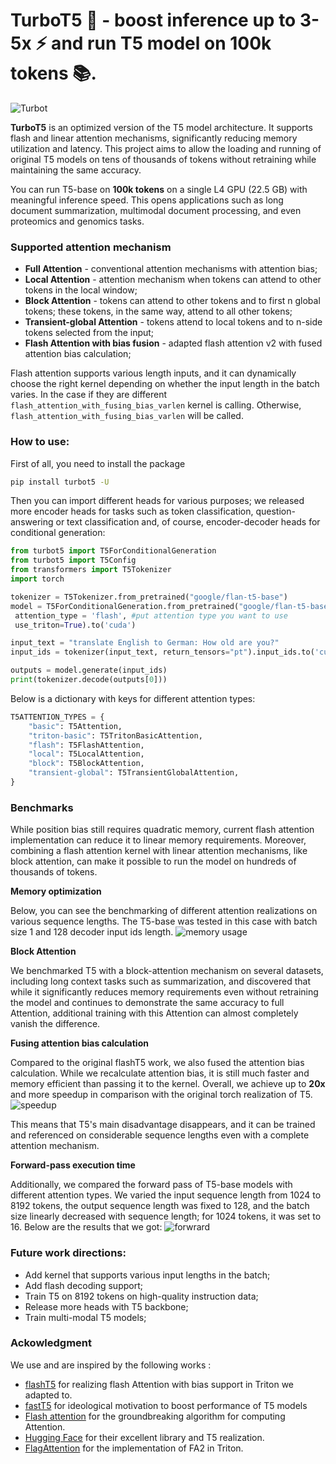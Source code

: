 # TurboT5 🦾 - boost inference up to 3-5x ⚡ and run T5 model on 100k tokens 📚.  

![Turbot](images/turbot.png)

**TurboT5** is an optimized version of the T5 model architecture. It supports flash and linear attention mechanisms, significantly reducing memory utilization and latency. This project aims to allow the loading and running of original T5 models on tens of thousands of tokens without retraining while maintaining the same accuracy. 

You can run T5-base on **100k tokens** on a single L4 GPU (22.5 GB) with meaningful inference speed. This opens applications such as long document summarization, multimodal document processing, and even proteomics and genomics tasks.


### Supported attention mechanism
* **Full Attention** - conventional attention mechanisms with attention bias;
* **Local Attention** - attention mechanism when tokens can attend to other tokens in the local window;
* **Block Attention** - tokens can attend to other tokens and to first n global tokens; these tokens, in the same way, attend to all other tokens;
* **Transient-global Attention** - tokens attend to local tokens and to n-side tokens selected from the input;
* **Flash Attention with bias fusion** - adapted flash attention v2 with fused attention bias calculation;

Flash attention supports various length inputs, and it can dynamically choose the right kernel depending on whether the input length in the batch varies. In the case if they are different `flash_attention_with_fusing_bias_varlen` kernel is calling. Otherwise, `flash_attention_with_fusing_bias_varlen` will be called.

### How to use:
First of all, you need to install the package
```bash
pip install turbot5 -U
```

Then you can import different heads for various purposes; we released more encoder heads for tasks such as token classification, question-answering or text classification and, of course, encoder-decoder heads for conditional generation:
```python
from turbot5 import T5ForConditionalGeneration
from turbot5 import T5Config
from transformers import T5Tokenizer
import torch

tokenizer = T5Tokenizer.from_pretrained("google/flan-t5-base")
model = T5ForConditionalGeneration.from_pretrained("google/flan-t5-base",
 attention_type = 'flash', #put attention type you want to use
 use_triton=True).to('cuda')

input_text = "translate English to German: How old are you?"
input_ids = tokenizer(input_text, return_tensors="pt").input_ids.to('cuda')

outputs = model.generate(input_ids)
print(tokenizer.decode(outputs[0]))
```
Below is a dictionary with keys for different attention types:
```python
T5ATTENTION_TYPES = {
    "basic": T5Attention,
    "triton-basic": T5TritonBasicAttention,
    "flash": T5FlashAttention,
    "local": T5LocalAttention,
    "block": T5BlockAttention,
    "transient-global": T5TransientGlobalAttention,
}

```

### Benchmarks
While position bias still requires quadratic memory, current flash attention implementation can reduce it to linear memory requirements. Moreover, combining a flash attention kernel with linear attention mechanisms, like block attention, can make it possible to run the model on hundreds of thousands of tokens. 


**Memory optimization**

Below, you can see the benchmarking of different attention realizations on various sequence lengths. The T5-base was tested in this case with batch size 1 and 128 decoder input ids length. 
![memory usage](images/memory_benchmarking.png)


**Block Attention**

We benchmarked T5 with a block-attention mechanism on several datasets, including long context tasks such as summarization, and discovered that while it significantly reduces memory requirements even without retraining the model and continues to demonstrate the same accuracy to full Attention, additional training with this Attention can almost completely vanish the difference. 


**Fusing attention bias calculation**

Compared to the original flashT5 work, we also fused the attention bias calculation. While we recalculate attention bias, it is still much faster and memory efficient than passing it to the kernel. Overall, we achieve up to **20x** and more speedup in comparison with the original torch realization of T5.
![speedup](images/speedup_benchmarking.png)

This means that T5's main disadvantage disappears, and it can be trained and referenced on considerable sequence lengths even with a complete attention mechanism.


**Forward-pass execution time**

Additionally, we compared the forward pass of T5-base models with different attention types. We varied the input sequence length from 1024 to 8192 tokens, the output sequence length was fixed to 128, and the batch size linearly decreased with sequence length; for 1024 tokens, it was set to 16. Below are the results that we got:
![forwrard](images/forwardpass_benchmarking.png)

### Future work directions:
* Add kernel that supports various input lengths in the batch;
* Add flash decoding support;
* Train T5 on 8192 tokens on high-quality instruction data;
* Release more heads with T5 backbone;
* Train multi-modal T5 models;

### Ackowledgment

We use and are inspired by the following works :
- [flashT5](https://github.com/catie-aq/flashT5) for realizing flash Attention with bias support in Triton we adapted to.
- [fastT5](https://github.com/Ki6an/fastT5) for ideological motivation to boost performance of T5 models
- [Flash attention](https://github.com/Dao-AILab/flash-attention) for the groundbreaking algorithm for computing Attention.
- [Hugging Face](https://github.com/huggingface/transformers) for their excellent library and T5 realization.
- [FlagAttention](https://github.com/FlagOpen/FlagAttention) for the implementation of FA2 in Triton.


